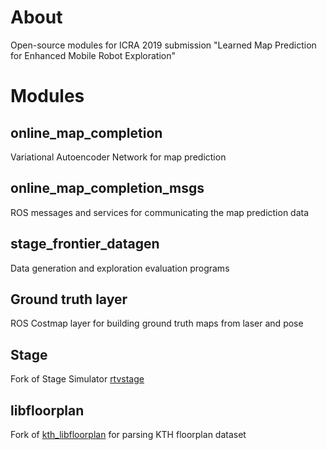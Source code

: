 # About
Open-source modules for ICRA 2019 submission "Learned Map Prediction for Enhanced Mobile Robot Exploration"

# Modules
## online_map_completion
Variational Autoencoder Network for map prediction

## online_map_completion_msgs
ROS messages and services for communicating the map prediction data

## stage_frontier_datagen
Data generation and exploration evaluation programs

## Ground truth layer
ROS Costmap layer for building ground truth maps from laser and pose

## Stage
Fork of Stage Simulator [rtvstage](https://github.com/rtv/Stage)

## libfloorplan
Fork of [kth_libfloorplan](https://github.com/alperv/libfloorplan) for parsing KTH floorplan dataset
